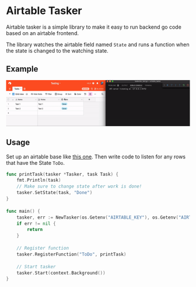 # Airtable Tasker

Airtable tasker is a simple library to make it easy to run backend go code based on an airtable frontend.

The library watches the airtable field named `State` and runs a function when the state is changed to the watching state.

## Example

![example](example.gif)

## Usage

Set up an airtable base like [this one](https://airtable.com/shrrp5hz1D5JTb1HI).
Then write code to listen for any rows that have the State `ToDo`.

```go
func printTask(tasker *Tasker, task Task) {
    fmt.Println(task)
    // Make sure to change state after work is done!
    tasker.SetState(task, "Done")
}

func main() {
    tasker, err := NewTasker(os.Getenv("AIRTABLE_KEY"), os.Getenv("AIRTABLE_BASE"), "Tasks")
    if err != nil {
        return
    }

    // Register function
    tasker.RegisterFunction("ToDo", printTask)

    // Start tasker
    tasker.Start(context.Background())
}
```
